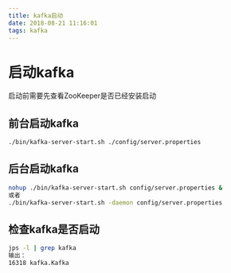 ```yaml
---
title: kafka启动
date: 2018-08-21 11:16:01
tags: kafka
---
```


# 启动kafka

启动前需要先查看ZooKeeper是否已经安装启动

## 前台启动kafka

```bash
./bin/kafka-server-start.sh ./config/server.properties
```

## 后台启动kafka

```bash
nohup ./bin/kafka-server-start.sh config/server.properties &
或者
./bin/kafka-server-start.sh -daemon config/server.properties
```

## 检查kafka是否启动

```bash
jps -l | grep kafka
输出：
16318 kafka.Kafka
```
